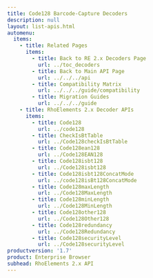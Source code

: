 ```yaml
---
title: Code128 Barcode-Capture Decoders
description: null
layout: list-apis.html
automenu:
  items:
    - title: Related Pages
      items:
        - title: Back to RE 2.x Decoders Page
          url: ../toc_decoders
        - title: Back to Main API Page
          url: ../../../api
        - title: Compatibility Matrix
          url: ../../../guide/compatibility
        - title: Migration Guides
          url: ../../../guide
    - title: RhoElements 2.x Decoder APIs
      items:
        - title: Code128
          url: ../code128
        - title: CheckIsBtTable
          url: ../Code128checkIsBtTable
        - title: Code128ean128
          url: ../Code128EAN128
        - title: Code128isbt128
          url: ../Code128isbt128
        - title: Code128isbt128ConcatMode
          url: ../code128isBt128ConcatMode
        - title: Code128maxLength
          url: ../Code128MaxLength
        - title: Code128minLength
          url: ../Code128MinLength
        - title: Code128other128
          url: ../Code128Other128
        - title: Code128redundancy
          url: ../Code128Redundancy
        - title: Code128securityLevel
          url: ../Code128securityLevel
productversion: '1.7'
product: Enterprise Browser
subhead: RhoElements 2.x API
---
```




